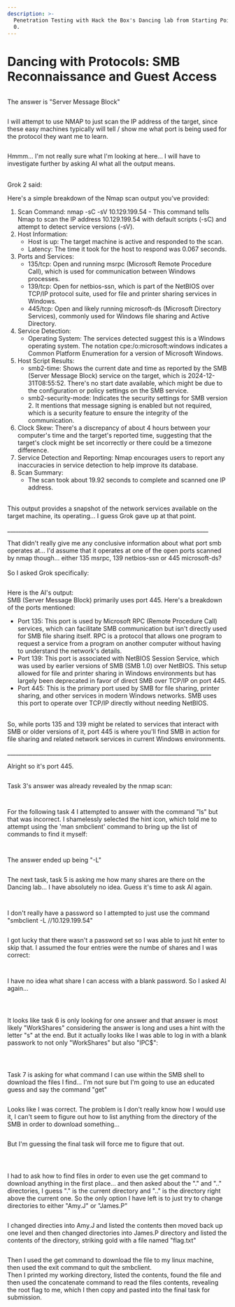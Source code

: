 ```yaml
---
description: >-
  Penetration Testing with Hack the Box's Dancing lab from Starting Point Tier
  0.
---
```


# Dancing with Protocols: SMB Reconnaissance and Guest Access

<figure><img src="../../../../.gitbook/assets/image.png" alt=""><figcaption></figcaption></figure>

The answer is "Server Message Block"

<figure><img src="../../../../.gitbook/assets/image (1).png" alt=""><figcaption></figcaption></figure>

I will attempt to use NMAP to just scan the IP address of the target, since these easy machines typically will tell / show me what port is being used for the protocol they want me to learn.

<figure><img src="../../../../.gitbook/assets/image (2).png" alt=""><figcaption></figcaption></figure>

Hmmm... I'm not really sure what I'm looking at here... I will have to investigate further by asking AI what all the output means.

\
Grok 2 said:

Here's a simple breakdown of the Nmap scan output you've provided:

1. Scan Command: nmap -sC -sV 10.129.199.54 - This command tells Nmap to scan the IP address 10.129.199.54 with default scripts (-sC) and attempt to detect service versions (-sV).
2. Host Information:
   * Host is up: The target machine is active and responded to the scan.
   * Latency: The time it took for the host to respond was 0.067 seconds.
3. Ports and Services:
   * 135/tcp: Open and running msrpc (Microsoft Remote Procedure Call), which is used for communication between Windows processes.
   * 139/tcp: Open for netbios-ssn, which is part of the NetBIOS over TCP/IP protocol suite, used for file and printer sharing services in Windows.
   * 445/tcp: Open and likely running microsoft-ds (Microsoft Directory Services), commonly used for Windows file sharing and Active Directory.
4. Service Detection:
   * Operating System: The services detected suggest this is a Windows operating system. The notation cpe:/o:microsoft:windows indicates a Common Platform Enumeration for a version of Microsoft Windows.
5. Host Script Results:
   * smb2-time: Shows the current date and time as reported by the SMB (Server Message Block) service on the target, which is 2024-12-31T08:55:52. There's no start date available, which might be due to the configuration or policy settings on the SMB service.
   * smb2-security-mode: Indicates the security settings for SMB version 2. It mentions that message signing is enabled but not required, which is a security feature to ensure the integrity of the communication.
6. Clock Skew: There's a discrepancy of about 4 hours between your computer's time and the target's reported time, suggesting that the target's clock might be set incorrectly or there could be a timezone difference.
7. Service Detection and Reporting: Nmap encourages users to report any inaccuracies in service detection to help improve its database.
8. Scan Summary:
   * The scan took about 19.92 seconds to complete and scanned one IP address.

\
This output provides a snapshot of the network services available on the target machine, its operating... I guess Grok gave up at that point.

\_\_\_\_\_\_\_\_\_\_\_\_\_\_\_\_\_\_\_\_\_\_\_\_\_\_\_\_\_\_\_\_\_\_\_\_\_\_\_\_\_\_\_\_\_\_\_\_\_\_\_\_\_\_\_\_\_\_\_\_\_\_\_\_\_\_\_\_\_\_\_\_

That didn't really give me any conclusive information about what port smb operates at... I'd assume that it operates at one of the open ports scanned by nmap though... either 135 msrpc, 139 netbios-ssn or 445 microsoft-ds?\
\
So I asked Grok specifically:

<figure><img src="../../../../.gitbook/assets/image (57).png" alt=""><figcaption></figcaption></figure>

Here is the AI's output:\
SMB (Server Message Block) primarily uses port 445. Here's a breakdown of the ports mentioned:

* Port 135: This port is used by Microsoft RPC (Remote Procedure Call) services, which can facilitate SMB communication but isn't directly used for SMB file sharing itself. RPC is a protocol that allows one program to request a service from a program on another computer without having to understand the network's details.
* Port 139: This port is associated with NetBIOS Session Service, which was used by earlier versions of SMB (SMB 1.0) over NetBIOS. This setup allowed for file and printer sharing in Windows environments but has largely been deprecated in favor of direct SMB over TCP/IP on port 445.
* Port 445: This is the primary port used by SMB for file sharing, printer sharing, and other services in modern Windows networks. SMB uses this port to operate over TCP/IP directly without needing NetBIOS.

\
So, while ports 135 and 139 might be related to services that interact with SMB or older versions of it, port 445 is where you'll find SMB in action for file sharing and related network services in current Windows environments.

\_\_\_\_\_\_\_\_\_\_\_\_\_\_\_\_\_\_\_\_\_\_\_\_\_\_\_\_\_\_\_\_\_\_\_\_\_\_\_\_\_\_\_\_\_\_\_\_\_\_\_\_\_\_\_\_\_\_\_\_\_\_\_\_\_\_\_\_\_\_\_\_\_

Alright so it's port 445.

<figure><img src="../../../../.gitbook/assets/image (58).png" alt=""><figcaption></figcaption></figure>

Task 3's answer was already revealed by the nmap scan:

<figure><img src="../../../../.gitbook/assets/image (60).png" alt=""><figcaption></figcaption></figure>

<figure><img src="../../../../.gitbook/assets/image (59).png" alt=""><figcaption></figcaption></figure>

For the following task 4 I attempted to answer with the command "ls" but that was incorrect. I shamelessly selected the hint icon, which told me to attempt using the 'man smbclient' command to bring up the list of commands to find it myself:

<figure><img src="../../../../.gitbook/assets/image (63).png" alt=""><figcaption></figcaption></figure>

<figure><img src="../../../../.gitbook/assets/image (62).png" alt=""><figcaption></figcaption></figure>

The answer ended up being "-L"

<figure><img src="../../../../.gitbook/assets/image (64).png" alt=""><figcaption></figcaption></figure>

The next task, task 5 is asking me how many shares are there on the Dancing lab... I have absolutely no idea. Guess it's time to ask AI again.

<figure><img src="../../../../.gitbook/assets/image (65).png" alt=""><figcaption></figcaption></figure>

<figure><img src="../../../../.gitbook/assets/image (66).png" alt=""><figcaption></figcaption></figure>

I don't really have a password so I attempted to just use the command "smbclient -L //10.129.199.54"

<figure><img src="../../../../.gitbook/assets/image (67).png" alt=""><figcaption></figcaption></figure>

I got lucky that there wasn't a password set so I was able to just hit enter to skip that. I assumed the four entries were the numbe of shares and I was correct:

<figure><img src="../../../../.gitbook/assets/image (68).png" alt=""><figcaption></figcaption></figure>

<figure><img src="../../../../.gitbook/assets/image (69).png" alt=""><figcaption></figcaption></figure>

I have no idea what share I can access with a blank password. So I asked AI again...

<figure><img src="../../../../.gitbook/assets/image (70).png" alt=""><figcaption></figcaption></figure>

<figure><img src="../../../../.gitbook/assets/image (71).png" alt=""><figcaption></figcaption></figure>

<figure><img src="../../../../.gitbook/assets/image (72).png" alt=""><figcaption></figcaption></figure>

It looks like task 6 is only looking for one answer and that answer is most likely "WorkShares" considering the answer is long and uses a hint with the letter "s" at the end. But it actually looks like I was able to log in with a blank passwork to not only "WorkShares" but also "IPC$":

<figure><img src="../../../../.gitbook/assets/image (73).png" alt=""><figcaption></figcaption></figure>

<figure><img src="../../../../.gitbook/assets/image (74).png" alt=""><figcaption></figcaption></figure>

<figure><img src="../../../../.gitbook/assets/image (75).png" alt=""><figcaption></figcaption></figure>

Task 7 is asking for what command I can use within the SMB shell to download the files I find... I'm not sure but I'm going to use an educated guess and say the command "get"

<figure><img src="../../../../.gitbook/assets/image (76).png" alt=""><figcaption></figcaption></figure>

Looks like I was correct. The problem is I don't really know how I would use it, I can't seem to figure out how to list anything from the directory of the SMB in order to download something...

<figure><img src="../../../../.gitbook/assets/image (77).png" alt=""><figcaption></figcaption></figure>

But I'm guessing the final task will force me to figure that out.

<figure><img src="../../../../.gitbook/assets/image (78).png" alt=""><figcaption></figcaption></figure>

<figure><img src="../../../../.gitbook/assets/image (79).png" alt=""><figcaption></figcaption></figure>

<figure><img src="../../../../.gitbook/assets/image (80).png" alt=""><figcaption></figcaption></figure>

I had to ask how to find files in order to even use the get command to download anything in the first place... and then asked about the "." and ".." directories, I guess "." is the current directory and ".." is the directory right above the current one. So the only option I have left is to just try to change directories to either "Amy.J" or "James.P"

<figure><img src="../../../../.gitbook/assets/image (81).png" alt=""><figcaption></figcaption></figure>

I changed directies into Amy.J and listed the contents then moved back up one level and then changed directories into James.P directory and listed the contents of the directory, striking gold with a file named "flag.txt"

<figure><img src="../../../../.gitbook/assets/image (82).png" alt=""><figcaption></figcaption></figure>

Then I used the get command to download the file to my linux machine, then used the exit command to quit the smbclient. \
Then I printed my working directory, listed the contents, found the file and then used the concatenate command to read the files contents, revealing the root flag to me, which I then copy and pasted into the final task for submission.

<figure><img src="../../../../.gitbook/assets/image (83).png" alt=""><figcaption></figcaption></figure>

<figure><img src="../../../../.gitbook/assets/image (84).png" alt=""><figcaption></figcaption></figure>

<figure><img src="../../../../.gitbook/assets/image (85).png" alt=""><figcaption></figcaption></figure>
